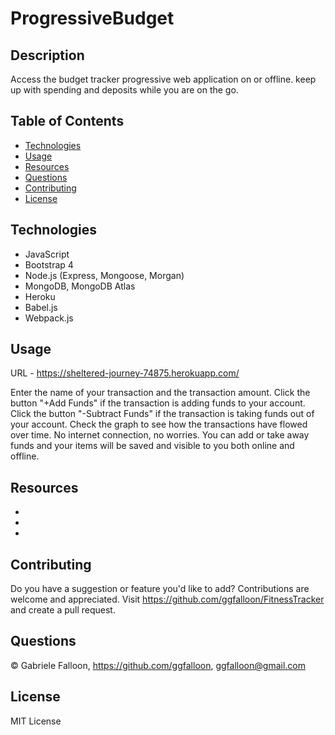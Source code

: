 # ProgressiveBudget

## Description
Access the budget tracker progressive web application on or offline. keep up with spending and deposits while you are on the go.

## Table of Contents

* [Technologies](#technologies)
* [Usage](#usage)
* [Resources](#resources)
* [Questions](#questions)
* [Contributing](#contributing)
* [License](#license)

## Technologies
* JavaScript
* Bootstrap 4
* Node.js (Express, Mongoose, Morgan)
* MongoDB, MongoDB Atlas
* Heroku
* Babel.js
* Webpack.js

## Usage

URL - https://sheltered-journey-74875.herokuapp.com/

Enter the name of your transaction and the transaction amount. Click the button "+Add Funds" if the transaction is adding funds to your account. Click the button "-Subtract Funds" if the transaction is taking funds out of your account. Check the graph to see how the transactions have flowed over time. No internet connection, no worries. You can add or take away funds and your items will be saved and visible to you both online and offline.

## Resources

* 
* 
* 

## Contributing

Do you have a suggestion or feature you'd like to add? 
Contributions are welcome and appreciated. Visit https://github.com/ggfalloon/FitnessTracker and create a pull request.

## Questions

&copy; Gabriele Falloon, https://github.com/ggfalloon, ggfalloon@gmail.com

## License

MIT License
